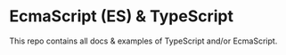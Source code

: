 # EcmaScript (ES) & TypeScript

This repo contains all docs & examples of TypeScript and/or EcmaScript.